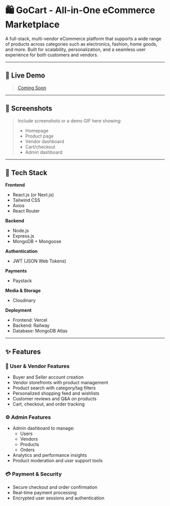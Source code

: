 # 🛍️ GoCart - All-in-One eCommerce Marketplace

A full-stack, multi-vendor eCommerce platform that supports a wide range of products across categories such as electronics, fashion, home goods, and more. Built for scalability, personalization, and a seamless user experience for both customers and vendors.

---

## 🚀 Live Demo

> [Coming Soon]()

---

## 📸 Screenshots

> Include screenshots or a demo GIF here showing:
> - Homepage
> - Product page
> - Vendor dashboard
> - Cart/checkout
> - Admin dashboard

---

## 🧰 Tech Stack

**Frontend**
- React.js (or Next.js)
- Tailwind CSS
- Axios
- React Router

**Backend**
- Node.js
- Express.js
- MongoDB + Mongoose

**Authentication**
- JWT (JSON Web Tokens)

**Payments**
- Paystack 

**Media & Storage**
- Cloudinary

**Deployment**
- Frontend: Vercel
- Backend:  Railway
- Database: MongoDB Atlas

---

## ✨ Features

### 👥 User & Vendor Features
- Buyer and Seller account creation
- Vendor storefronts with product management
- Product search with category/tag filters
- Personalized shopping feed and wishlists
- Customer reviews and Q&A on products
- Cart, checkout, and order tracking

### ⚙️ Admin Features
- Admin dashboard to manage:
  - Users
  - Vendors
  - Products
  - Orders
- Analytics and performance insights
- Product moderation and user support tools

### 💳 Payment & Security
- Secure checkout and order confirmation
- Real-time payment processing
- Encrypted user sessions and authentication
